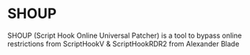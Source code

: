# SHOUP
SHOUP (Script Hook Online Universal Patcher) is a tool to bypass online restrictions from ScriptHookV &amp; ScriptHookRDR2 from Alexander Blade
